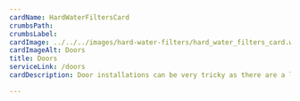 ```yaml
---
cardName: HardWaterFiltersCard
crumbsPath: 
crumbsLabel: 
cardImage: ../../../images/hard-water-filters/hard_water_filters_card.webp
cardImageAlt: Doors
title: Doors
serviceLink: /doors
cardDescription: Door installations can be very tricky as there are a lot of variations and size openings. We measure the door system(s) for you and assist you with choices to fit your budget.

---
```

